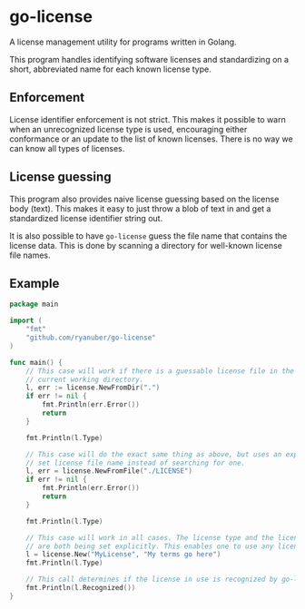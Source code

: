go-license
==========

A license management utility for programs written in Golang.

This program handles identifying software licenses and standardizing on a short,
abbreviated name for each known license type.

## Enforcement

License identifier enforcement is not strict. This makes it possible to warn
when an unrecognized license type is used, encouraging either conformance or an
update to the list of known licenses. There is no way we can know all types of
licenses.

## License guessing

This program also provides naive license guessing based on the license body
(text). This makes it easy to just throw a blob of text in and get a
standardized license identifier string out.

It is also possible to have `go-license` guess the file name that contains the
license data. This is done by scanning a directory for well-known license file
names.

## Example

```go
package main

import (
    "fmt"
    "github.com/ryanuber/go-license"
)

func main() {
    // This case will work if there is a guessable license file in the
    // current working directory.
    l, err := license.NewFromDir(".")
    if err != nil {
        fmt.Println(err.Error())
        return
    }

    fmt.Println(l.Type)

    // This case will do the exact same thing as above, but uses an explicitly
    // set license file name instead of searching for one.
    l, err = license.NewFromFile("./LICENSE")
    if err != nil {
        fmt.Println(err.Error())
        return
    }

    fmt.Println(l.Type)

    // This case will work in all cases. The license type and the license data
    // are both being set explicitly. This enables one to use any license.
    l = license.New("MyLicense", "My terms go here")
    fmt.Println(l.Type)

    // This call determines if the license in use is recognized by go-license.
    fmt.Println(l.Recognized())
}
```
